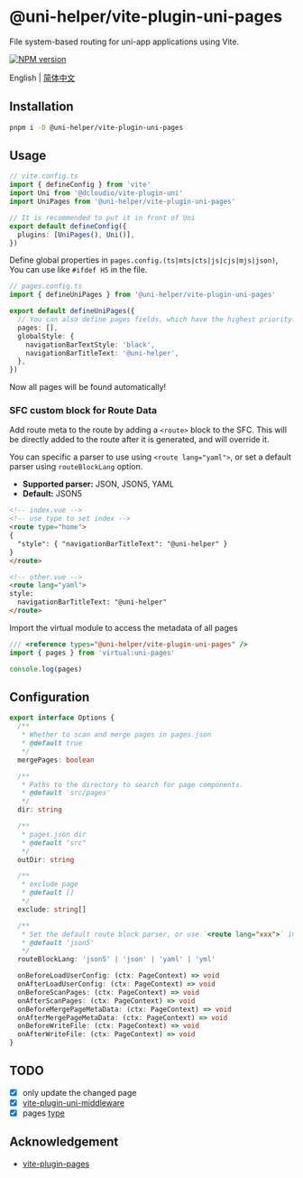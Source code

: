 # @uni-helper/vite-plugin-uni-pages

File system-based routing for uni-app applications using Vite.

<a href="https://www.npmjs.com/package/@uni-helper/vite-plugin-uni-pages"><img src="https://img.shields.io/npm/v/@uni-helper/vite-plugin-uni-pages" alt="NPM version"></a></p>

English | [简体中文](./README.Zh-CN.md)

## Installation

```bash
pnpm i -D @uni-helper/vite-plugin-uni-pages
```

## Usage

```ts
// vite.config.ts
import { defineConfig } from 'vite'
import Uni from '@dcloudio/vite-plugin-uni'
import UniPages from '@uni-helper/vite-plugin-uni-pages'

// It is recommended to put it in front of Uni
export default defineConfig({
  plugins: [UniPages(), Uni()],
})
```

Define global properties in `pages.config.(ts|mts|cts|js|cjs|mjs|json)`, You can use like `#ifdef H5` in the file.

```ts
// pages.config.ts
import { defineUniPages } from '@uni-helper/vite-plugin-uni-pages'

export default defineUniPages({
  // You can also define pages fields, which have the highest priority.priority.
  pages: [],
  globalStyle: {
    navigationBarTextStyle: 'black',
    navigationBarTitleText: '@uni-helper',
  },
})
```

Now all pages will be found automatically!

### SFC custom block for Route Data

Add route meta to the route by adding a `<route>` block to the SFC. This will be
directly added to the route after it is generated, and will override it.

You can specific a parser to use using `<route lang="yaml">`, or set a default
parser using `routeBlockLang` option.

- **Supported parser:** JSON, JSON5, YAML
- **Default:** JSON5

```html
<!-- index.vue -->
<!-- use type to set index -->
<route type="home">
{
  "style": { "navigationBarTitleText": "@uni-helper" }
}
</route>

<!-- other.vue -->
<route lang="yaml">
style:
  navigationBarTitleText: "@uni-helper"
</route>
```

Import the virtual module to access the metadata of all pages

```ts
/// <reference types="@uni-helper/vite-plugin-uni-pages" />
import { pages } from 'virtual:uni-pages'

console.log(pages)
```

## Configuration

```ts
export interface Options {
  /**
   * Whether to scan and merge pages in pages.json
   * @default true
   */
  mergePages: boolean

  /**
   * Paths to the directory to search for page components.
   * @default 'src/pages'
   */
  dir: string

  /**
   * pages.json dir
   * @default "src"
   */
  outDir: string

  /**
   * exclude page
   * @default []
   */
  exclude: string[]

  /**
   * Set the default route block parser, or use `<route lang="xxx">` in SFC route block
   * @default 'json5'
   */
  routeBlockLang: 'json5' | 'json' | 'yaml' | 'yml'

  onBeforeLoadUserConfig: (ctx: PageContext) => void
  onAfterLoadUserConfig: (ctx: PageContext) => void
  onBeforeScanPages: (ctx: PageContext) => void
  onAfterScanPages: (ctx: PageContext) => void
  onBeforeMergePageMetaData: (ctx: PageContext) => void
  onAfterMergePageMetaData: (ctx: PageContext) => void
  onBeforeWriteFile: (ctx: PageContext) => void
  onAfterWriteFile: (ctx: PageContext) => void
}
```

## TODO

- [x] only update the changed page
- [x] [vite-plugin-uni-middleware](https://github.com/uni-helper/vite-plugin-uni-middleware)
- [x] pages [type](./src/config/types.ts)

## Acknowledgement

- [vite-plugin-pages](https://github.com/hannoeru/vite-plugin-pages.git)
